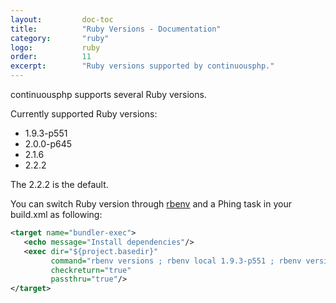 ```yaml
---
layout:         doc-toc
title:          "Ruby Versions - Documentation"
category:       "ruby"
logo:           ruby
order:          11
excerpt:        "Ruby versions supported by continuousphp."
---
```

continuousphp supports several Ruby versions.

Currently supported Ruby versions:

* 1.9.3-p551
* 2.0.0-p645
* 2.1.6
* 2.2.2

The 2.2.2 is the default.

You can switch Ruby version through [rbenv](http://rbenv.org/) and a Phing task in your build.xml as following:

```xml
<target name="bundler-exec">
   <echo message="Install dependencies"/>
   <exec dir="${project.basedir}"
         command="rbenv versions ; rbenv local 1.9.3-p551 ; rbenv version ; bundle install"
         checkreturn="true"
         passthru="true"/>
</target>
```
